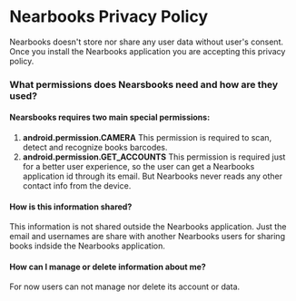 # Nearbooks Privacy Policy

Nearbooks doesn't store nor share any user data without user's consent.
Once you install the Nearbooks application you are accepting this privacy policy.

### What permissions does Nearsbooks need and how are they used?

#### Nearsbooks requires two main special permissions:

1. **android.permission.CAMERA** This permission is required to scan, detect and recognize books barcodes.
2. **android.permission.GET_ACCOUNTS** This permission is required just for a better user experience, so the user can get a Nearbooks application id through its email. But Nearbooks never reads any other contact info from the device.

#### How is this information shared?

This information is not shared outside the Nearbooks application. Just the email and usernames are share with another Nearbooks users for sharing books indside the Nearbooks application.

#### How can I manage or delete information about me?

For now users can not manage nor delete its account or data.
